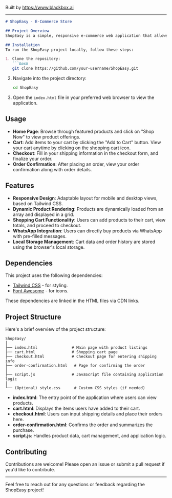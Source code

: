 
Built by https://www.blackbox.ai

---

```markdown
# ShopEasy - E-Commerce Store

## Project Overview
ShopEasy is a simple, responsive e-commerce web application that allows users to browse and purchase various products online. The application features a clean and user-friendly interface built with HTML, CSS (Tailwind CSS), and JavaScript, making it easy for users to shop efficiently. Users can add items to their cart, proceed to checkout, and receive an order confirmation once the purchase is made.

## Installation
To run the ShopEasy project locally, follow these steps:

1. Clone the repository:
   ```bash
   git clone https://github.com/your-username/ShopEasy.git
   ```
2. Navigate into the project directory:
   ```bash
   cd ShopEasy
   ```
3. Open the `index.html` file in your preferred web browser to view the application.

## Usage
- **Home Page**: Browse through featured products and click on "Shop Now" to view product offerings.
- **Cart**: Add items to your cart by clicking the "Add to Cart" button. View your cart anytime by clicking on the shopping cart icon.
- **Checkout**: Fill in your shipping information in the checkout form, and finalize your order.
- **Order Confirmation**: After placing an order, view your order confirmation along with order details.

## Features
- **Responsive Design**: Adaptable layout for mobile and desktop views, based on Tailwind CSS.
- **Dynamic Product Rendering**: Products are dynamically loaded from an array and displayed in a grid.
- **Shopping Cart Functionality**: Users can add products to their cart, view totals, and proceed to checkout.
- **WhatsApp Integration**: Users can directly buy products via WhatsApp with pre-filled messages.
- **Local Storage Management**: Cart data and order history are stored using the browser's local storage.

## Dependencies
This project uses the following dependencies:
- [Tailwind CSS](https://tailwindcss.com/) - for styling.
- [Font Awesome](https://fontawesome.com/) - for icons.

These dependencies are linked in the HTML files via CDN links.

## Project Structure
Here's a brief overview of the project structure:

```
ShopEasy/
│
├── index.html               # Main page with product listings
├── cart.html                # Shopping cart page
├── checkout.html            # Checkout page for entering shipping info
├── order-confirmation.html   # Page for confirming the order
│
├── script.js                # JavaScript file containing application logic
│
└── (Optional) style.css      # Custom CSS styles (if needed)
```
- **index.html**: The entry point of the application where users can view products.
- **cart.html**: Displays the items users have added to their cart.
- **checkout.html**: Users can input shipping details and place their orders here.
- **order-confirmation.html**: Confirms the order and summarizes the purchase.
- **script.js**: Handles product data, cart management, and application logic.

## Contributing
Contributions are welcome! Please open an issue or submit a pull request if you'd like to contribute.

---

Feel free to reach out for any questions or feedback regarding the ShopEasy project!
```